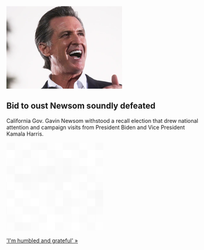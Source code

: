
![Bid to oust Newsom soundly defeated](./20210915055838.png)
## Bid to oust Newsom soundly defeated

California Gov. Gavin Newsom withstood a recall election that drew national attention and campaign visits from President Biden and Vice President Kamala Harris.

![pic](../square_bg.png)

['I'm humbled and grateful' »](https://www.yahoo.com/news/gov-gavin-newsom-easily-survives-california-recall-election-nbc-abc-and-cnn-project-034740934.html)
